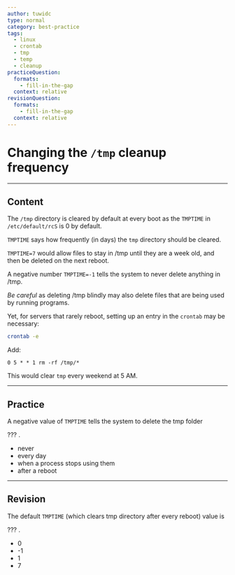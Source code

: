 ```yaml
---
author: tuwidc
type: normal
category: best-practice
tags:
  - linux
  - crontab
  - tmp
  - temp
  - cleanup
practiceQuestion:
  formats:
    - fill-in-the-gap
  context: relative
revisionQuestion:
  formats:
    - fill-in-the-gap
  context: relative
---
```


# Changing the `/tmp` cleanup frequency


---

## Content

The `/tmp` directory is cleared by default at every boot as the `TMPTIME` in `/etc/default/rcS` is 0 by default.

`TMPTIME` says how frequently (in days) the `tmp` directory should be cleared. 

`TMPTIME=7` would allow files to stay in /tmp until they are a week old, and then be deleted on the next reboot. 

A negative number `TMPTIME=-1` tells the system to never delete anything in /tmp.

*Be careful* as deleting /tmp blindly may also delete files that are being used by running programs.

Yet, for servers that rarely reboot, setting up an entry in the `crontab` may be necessary:

```bash
crontab -e
```

Add:

```plain-text
0 5 * * 1 rm -rf /tmp/*
```

This would clear `tmp` every weekend at 5 AM.


---

## Practice

A negative value of `TMPTIME`  tells the system to delete the tmp folder 

??? .

- never
- every day
- when a process stops using them
- after a reboot


---

## Revision

The default `TMPTIME`  (which clears tmp directory after every reboot) value is 

??? .

- 0
- -1
- 1
- 7
